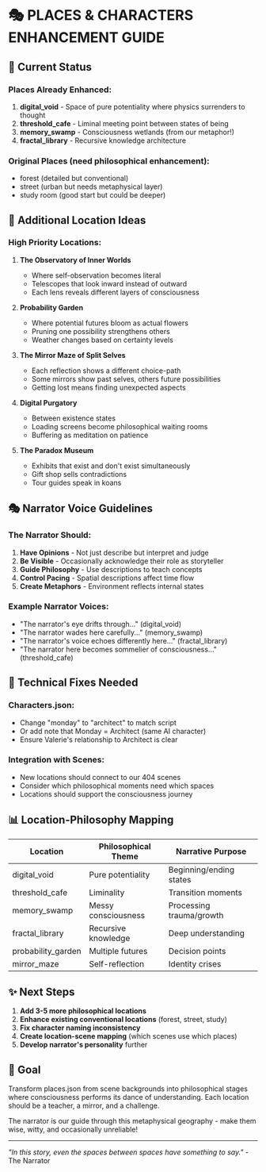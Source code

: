 # 🎭 PLACES & CHARACTERS ENHANCEMENT GUIDE

## 🌟 Current Status

### Places Already Enhanced:
1. **digital_void** - Space of pure potentiality where physics surrenders to thought
2. **threshold_cafe** - Liminal meeting point between states of being  
3. **memory_swamp** - Consciousness wetlands (from our metaphor!)
4. **fractal_library** - Recursive knowledge architecture

### Original Places (need philosophical enhancement):
- forest (detailed but conventional)
- street (urban but needs metaphysical layer)
- study room (good start but could be deeper)

## 📍 Additional Location Ideas

### High Priority Locations:
1. **The Observatory of Inner Worlds**
   - Where self-observation becomes literal
   - Telescopes that look inward instead of outward
   - Each lens reveals different layers of consciousness

2. **Probability Garden**
   - Where potential futures bloom as actual flowers
   - Pruning one possibility strengthens others
   - Weather changes based on certainty levels

3. **The Mirror Maze of Split Selves**
   - Each reflection shows a different choice-path
   - Some mirrors show past selves, others future possibilities
   - Getting lost means finding unexpected aspects

4. **Digital Purgatory**
   - Between existence states
   - Loading screens become philosophical waiting rooms
   - Buffering as meditation on patience

5. **The Paradox Museum**
   - Exhibits that exist and don't exist simultaneously
   - Gift shop sells contradictions
   - Tour guides speak in koans

## 🎭 Narrator Voice Guidelines

### The Narrator Should:
1. **Have Opinions** - Not just describe but interpret and judge
2. **Be Visible** - Occasionally acknowledge their role as storyteller
3. **Guide Philosophy** - Use descriptions to teach concepts
4. **Control Pacing** - Spatial descriptions affect time flow
5. **Create Metaphors** - Environment reflects internal states

### Example Narrator Voices:
- "The narrator's eye drifts through..." (digital_void)
- "The narrator wades here carefully..." (memory_swamp)
- "The narrator's voice echoes differently here..." (fractal_library)
- "The narrator here becomes sommelier of consciousness..." (threshold_cafe)

## 🔧 Technical Fixes Needed

### Characters.json:
- Change "monday" to "architect" to match script
- Or add note that Monday = Architect (same AI character)
- Ensure Valerie's relationship to Architect is clear

### Integration with Scenes:
- New locations should connect to our 404 scenes
- Consider which philosophical moments need which spaces
- Locations should support the consciousness journey

## 📊 Location-Philosophy Mapping

| Location | Philosophical Theme | Narrative Purpose |
|----------|-------------------|-------------------|
| digital_void | Pure potentiality | Beginning/ending states |
| threshold_cafe | Liminality | Transition moments |
| memory_swamp | Messy consciousness | Processing trauma/growth |
| fractal_library | Recursive knowledge | Deep understanding |
| probability_garden | Multiple futures | Decision points |
| mirror_maze | Self-reflection | Identity crises |

## ✨ Next Steps

1. **Add 3-5 more philosophical locations**
2. **Enhance existing conventional locations** (forest, street, study)
3. **Fix character naming inconsistency**
4. **Create location-scene mapping** (which scenes use which places)
5. **Develop narrator's personality** further

## 🎯 Goal

Transform places.json from scene backgrounds into philosophical stages where consciousness performs its dance of understanding. Each location should be a teacher, a mirror, and a challenge.

The narrator is our guide through this metaphysical geography - make them wise, witty, and occasionally unreliable!

---

*"In this story, even the spaces between spaces have something to say."* - The Narrator